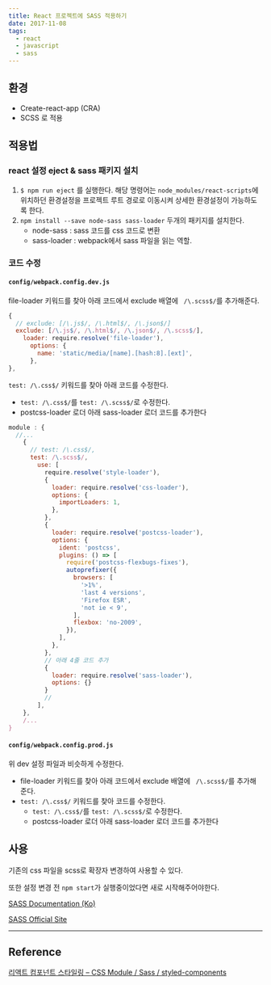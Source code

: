 ```yaml
---
title: React 프로젝트에 SASS 적용하기
date: 2017-11-08
tags:
  - react
  - javascript
  - sass
---
```


## 환경

- Create-react-app (CRA)
- SCSS 로 적용




## 적용법

### react 설정 eject & sass 패키지 설치

1. `$ npm run eject` 를 실행한다.
   해당 명령어는 `node_modules/react-scripts`에 위치하던 환경설정을 프로젝트 루트 경로로 이동시켜 상세한 환경설정이 가능하도록 한다.
2. `npm install --save node-sass sass-loader`  두개의 패키지를 설치한다.
   - node-sass : sass 코드를 css 코드로 변환
   - sass-loader : webpack에서 sass 파일을 읽는 역할.


### 코드 수정

#### `config/webpack.config.dev.js` 

file-loader 키워드를 찾아 아래 코드에서 exclude 배열에 ` /\.scss$/`를 추가해준다.

```javascript
{
  // exclude: [/\.js$/, /\.html$/, /\.json$/] 
  exclude: [/\.js$/, /\.html$/, /\.json$/, /\.scss$/],
    loader: require.resolve('file-loader'),
      options: {
        name: 'static/media/[name].[hash:8].[ext]',
      },
},
```

`test: /\.css$/` 키워드를 찾아 아래 코드를 수정한다.

- `test: /\.css$/`를 `test: /\.scss$/`로 수정한다.
- postcss-loader 로더 아래 sass-loader 로더 코드를 추가한다


```javascript
module : {
  //...
    {
      // test: /\.css$/,
      test: /\.scss$/,
        use: [
          require.resolve('style-loader'),
          {
            loader: require.resolve('css-loader'),
            options: {
              importLoaders: 1,
            },
          },
          {
            loader: require.resolve('postcss-loader'),
            options: {
              ident: 'postcss',
              plugins: () => [
                require('postcss-flexbugs-fixes'),
                autoprefixer({
                  browsers: [
                    '>1%',
                    'last 4 versions',
                    'Firefox ESR',
                    'not ie < 9',
                  ],
                  flexbox: 'no-2009',
                }),
              ],
            },
          },
          // 아래 4줄 코드 추가
          {
            loader: require.resolve('sass-loader'),
            options: {}
          }
          // 
        ],
    },
    /...
}
```



#### `config/webpack.config.prod.js` 

위 dev 설정 파일과 비슷하게 수정한다.

- file-loader 키워드를 찾아 아래 코드에서 exclude 배열에 ` /\.scss$/`를 추가해준다.
- `test: /\.css$/` 키워드를 찾아 코드를 수정한다.
  - `test: /\.css$/`를 `test: /\.scss$/`로 수정한다.
  - postcss-loader 로더 아래 sass-loader 로더 코드를 추가한다



## 사용

기존의 css 파일을 scss로 확장자 변경하여 사용할 수 있다.

또한 설정 변경 전 `npm start`가 실행중이었다면 새로 시작해주어야한다.



[SASS Documentation (Ko)](https://sass-guidelin.es/ko/)

[SASS Official Site](http://sass-lang.com/)





---

## Reference

[리액트 컴포넌트 스타일링 – CSS Module / Sass / styled-components](https://velopert.com/3447)